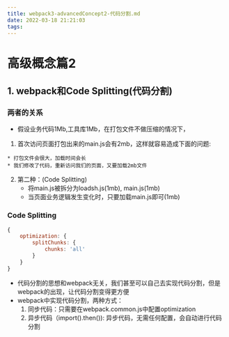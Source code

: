 ```yaml
---
title: webpack3-advancedConcept2-代码分割.md
date: 2022-03-18 21:21:03
tags:
---
```

# 高级概念篇2
## 1. webpack和Code Splitting(代码分割)
### 两者的关系
* 假设业务代码1Mb,工具库1Mb，在打包文件不做压缩的情况下，
1. 首次访问页面打包出来的main.js会有2mb，这样就容易造成下面的问题:
<!-- more -->
    * 打包文件会很大，加载时间会长
    * 我们修改了代码，重新访问我们的页面，又要加载2mb文件
2. 第二种：(Code Splitting)
    * 将main.js被拆分为loadsh.js(1mb), main.js(1mb)
    * 当页面业务逻辑发生变化时，只要加载main.js即可(1mb)
### Code Splitting
``` javascript
{
    optimization: {
        splitChunks: {
            chunks: 'all'
        }
    }
}

```
* 代码分割的思想和webpack无关，我们甚至可以自己去实现代码分割，但是webpack的出现，让代码分割变得更方便
* webpack中实现代码分割，两种方式：
    1. 同步代码：只需要在webpack.common.js中配置optimization
    2. 异步代码（import().then()): 异步代码，无需任何配置，会自动进行代码分割